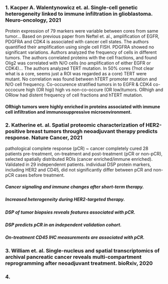 ### 1. Kacper A. Walentynowicz et. al. Single-cell genetic heterogeneity linked to immune infiltration in glioblastoma. Neuro-oncology, 2021

Protein expression of 79 markers were variable between cores from same tumor...
  Based on previous paper from Neftel et. al., amplification of EGFR, PDGFRA and CDK4 is associated with cancer cell states. The authors quantified their
amplification using single cell FISH. PDGFRA showed no significant variations. Authors analyzed the frequency of cells in different tumors. The authors correlated proteins with the cell fractions, and found Olig2 was correlated with N/O cells (no amplification of either EGFR or CDK4)... The authors analyzed TERT mutation. In 50% cores (?not clear what is a core, seems just a ROI was regarded as a core) TERT were mutant. No correlation was found between hTERT promoter mutation and N/O cell frequency.
  Co-occurence stratified tumors in to EGFR & CDK4 co-occocure high (OR higi) high vs non-co-occure (OR low)tumors. ORhigh and ORlow had distent frequency of 
cell fractions and hTERT mutation.
#### ORhigh tumors were highly enriched in proteins associated with immune cell infiltration and immunosuppressive microenvironment.


### 2. Katherine et. al. Spatial proteomic characterization of HER2-positive breast tumors through neoadjuvant therapy predicts response. Nature Cancer, 2021

pathological complete response (pCR) ~ cancer completely cured
28 patients pre-treatment, on-treatment and post-treatment (pCR or non-pCR), selected spatially distributed ROIs (cancer enriched/immune enriched). Validated in 29 independennt patients.
individual DSP protein markers, including HER2 and CD45, did not significantly differ between pCR and non-pCR cases before treatment.
##### Cancer signaling and immune changes after short-term therapy.
##### Increased heterogeneity during HER2-targeted therapy.
##### DSP of tumor biopsies reveals features associated with pCR.
##### DSP predicts pCR in an independent validation cohort.
##### On-treatment CD45 IHC measurements are associated with pCR.

### 3. William et. al. Single-nucleus and spatial transcriptomics of archival pancreatic cancer reveals multi-compartment reprogramming after neoadjuvant treatment. bioRxiv, 2020

### 4.
